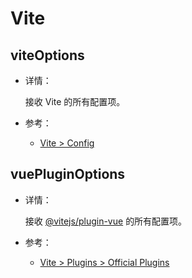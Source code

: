 # Vite

<NpmBadge package="@vuepress/bundler-vite" />

## viteOptions

- 详情：

  接收 Vite 的所有配置项。

- 参考：
  - [Vite > Config](https://vitejs.dev/config/)

## vuePluginOptions

- 详情：

  接收 [@vitejs/plugin-vue](https://www.npmjs.com/package/@vitejs/plugin-vue) 的所有配置项。

- 参考：
  - [Vite > Plugins > Official Plugins](https://vitejs.dev/plugins/#vitejs-plugin-vue)
